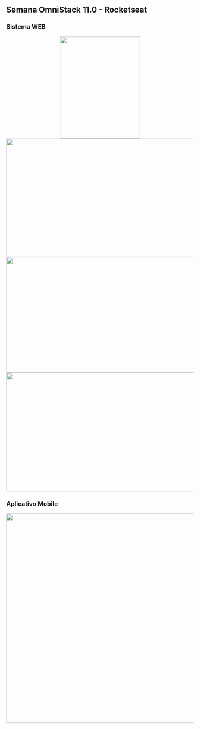## Semana OmniStack 11.0 - Rocketseat

### Sistema WEB
<div align="center">
  <img src="https://rayra-abreu.github.io/beTheHero/frontend/src/assets/login.PNG" height="274" width="216">
  <img src="https://rayra-abreu.github.io/beTheHero/frontend/src/assets/cadastroONG.PNG" height="318" width="598">
</div>
<div align="center">
  <img src="https://rayra-abreu.github.io/beTheHero/frontend/src/assets/cadastroCaso.PNG" height="311" width="598">
  <img src="https://rayra-abreu.github.io/beTheHero/frontend/src/assets/casos.PNG" height="319" width="590">
 </div>
 
 ### Aplicativo Mobile
<div>
  <img src="https://rayra-abreu.github.io/beTheHero/frontend/src/assets/app.png" height="563" width="547">
</div

